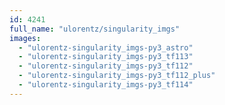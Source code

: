 ```yaml
---
id: 4241
full_name: "ulorentz/singularity_imgs"
images: 
  - "ulorentz-singularity_imgs-py3_astro"
  - "ulorentz-singularity_imgs-py3_tf113"
  - "ulorentz-singularity_imgs-py3_tf112"
  - "ulorentz-singularity_imgs-py3_tf112_plus"
  - "ulorentz-singularity_imgs-py3_tf114"
---
```

